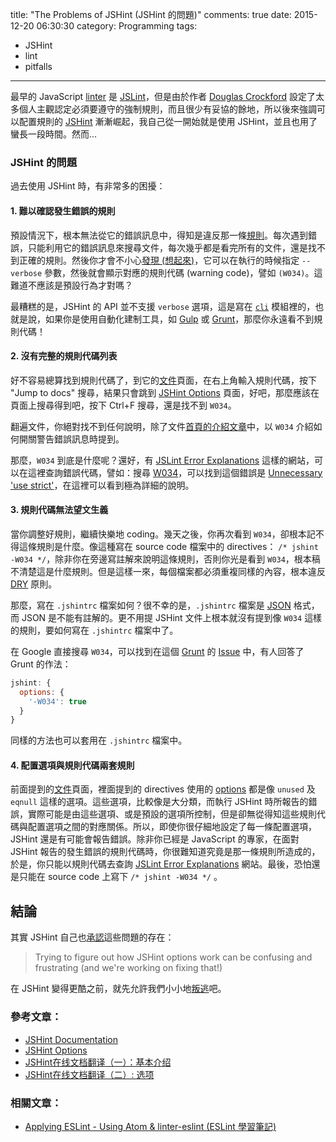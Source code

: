 title: "The Problems of JSHint (JSHint 的問題)"
comments: true
date: 2015-12-20 06:30:30
category: Programming
tags:
  - JSHint
  - lint
  - pitfalls
---
最早的 JavaScript [linter] 是 [JSLint]，但是由於作者 [Douglas Crockford] 設定了太多個人主觀認定必須要遵守的強制規則，而且很少有妥協的餘地，所以後來強調可以配置規則的 [JSHint] 漸漸崛起，我自己從一開始就是使用 JSHint，並且也用了蠻長一段時間。然而...

<!-- more -->

### JSHint 的問題

過去使用 JSHint 時，有非常多的困擾：

#### 1. 難以確認發生錯誤的規則

預設情況下，根本無法從它的錯誤訊息中，得知是違反那一條[規則][JSHint Options]。每次遇到錯誤，只能利用它的錯誤訊息來搜尋文件，每次幾乎都是看完所有的文件，還是找不到正確的規則。然後你才會不小心[發現 (想起來)][JSHint Doc]，它可以在執行的時候指定 `--verbose` 參數，然後就會顯示對應的規則代碼 (warning code)，譬如 `(W034)`。這難道不應該是預設行為才對嗎？

最糟糕的是，JSHint 的 API 並不支援 `verbose` 選項，這是寫在 [`cli`][JSHint CLI] 模組裡的，也就是說，如果你是使用自動化建制工具，如 [Gulp] 或 [Grunt]，那麼你永遠看不到規則代碼！

#### 2. 沒有完整的規則代碼列表

好不容易總算找到規則代碼了，到它的[文件][JSHint Doc]頁面，在右上角輸入規則代碼，按下 "Jump to docs" 搜尋，結果只會跳到 [JSHint Options] 頁面，好吧，那麼應該在頁面上搜尋得到吧，按下 Ctrl+F 搜尋，還是找不到 `W034`。

翻遍文件，你絕對找不到任何說明，除了文件[首頁的介紹文章][Search W034]中，以 `W034` 介紹如何開關警告錯誤訊息時提到。

那麼，`W034` 到底是什麼呢？還好，有 [JSLint Error Explanations] 這樣的網站，可以在這裡查詢錯誤代碼，譬如：搜尋 [W034][jslinterrors W034]，可以找到這個錯誤是 [Unnecessary 'use strict']，在這裡可以看到極為詳細的說明。

#### 3. 規則代碼無法望文生義

當你調整好規則，繼續快樂地 coding。幾天之後，你再次看到 `W034`，卻根本記不得這條規則是什麼。像這種寫在 source code 檔案中的 directives： `/* jshint -W034 */`，除非你在旁邊寫註解來說明這條規則，否則你光是看到 `W034`，根本稿不清楚這是什麼規則。但是這樣一來，每個檔案都必須重複同樣的內容，根本違反 [DRY] 原則。

那麼，寫在 `.jshintrc` 檔案如何？很不幸的是，`.jshintrc` 檔案是 [JSON] 格式，而 JSON 是不能有註解的。更不用提 JSHint 文件上根本就沒有提到像 `W034` 這樣的規則，要如何寫在 `.jshintrc` 檔案中了。

在 Google 直接搜尋 `W034`，可以找到在這個 [Grunt] 的 [Issue][Grunt Issue 59] 中，有人回答了 Grunt 的作法：

``` javascript
jshint: {
  options: {
    '-W034': true
  }
}
```
同樣的方法也可以套用在 `.jshintrc` 檔案中。

#### 4. 配置選項與規則代碼兩套規則

前面提到的[文件][JSHint Doc]頁面，裡面提到的 directives 使用的 [options][JSHint Options] 都是像 `unused` 及 `eqnull` 這樣的選項。這些選項，比較像是大分類，而執行 JSHint 時所報告的錯誤，實際可能是由這些選項、或是預設的選項所控制，但是卻無從得知這些規則代碼與配置選項之間的對應關係。所以，即使你很仔細地設定了每一條配置選項， JSHint 還是有可能會報告錯誤。除非你已經是 JavaScript 的專家，在面對 JSHint 報告的發生錯誤的規則代碼時，你很難知道究竟是那一條規則所造成的，於是，你只能以規則代碼去查詢 [JSLint Error Explanations] 網站。最後，恐怕還是只能在 source code 上寫下 `/* jshint -W034 */` 。

## 結論

其實 JSHint 自己也[承認][JSHint Doc]這些問題的存在：
> Trying to figure out how JSHint options work can be confusing and frustrating (and we're working on fixing that!)

在 JSHint 變得更酷之前，就先允許我們小小地[叛逃][applying-eslint]吧。

### 參考文章：

* [JSHint Documentation][JSHint Doc]
* [JSHint Options][JSHint Options]
* [JSHint在线文档翻译（一）：基本介绍][JSHint Doc CN]
* [JSHint在线文档翻译（二）: 选项][JSHint Options CN]

### 相關文章：

* [Applying ESLint - Using Atom & linter-eslint (ESLint 學習筆記)][applying-eslint]

<!-- cross references -->

[applying-eslint]: applying-eslint-using-atom-linter-eslint

<!-- external references -->

[linter]: https://en.wikipedia.org/wiki/Lint_%28software%29
[JSLint]: http://www.jslint.com/
[Douglas Crockford]: https://en.wikipedia.org/wiki/Douglas_Crockford
[JSHint]: http://jshint.com/docs/
[JSHint Options]: http://jshint.com/docs/options/
[JSHint Doc]: http://jshint.com/docs
[JSHint CLI]: https://github.com/jshint/jshint/blob/master/src/cli.js
[Search W034]: https://www.google.com.tw/webhp?sourceid=chrome-instant&ion=1&espv=2&ie=UTF-8#q=site%3Ajshint.com%20W034
[JSLint Error Explanations]: https://jslinterrors.com/
[jslinterrors W034]: https://jslinterrors.com/?q=W034
[Unnecessary 'use strict']: https://jslinterrors.com/unnecessary-use-strict
[DRY]: https://en.wikipedia.org/wiki/Don%27t_repeat_yourself
[JSON]: https://en.wikipedia.org/wiki/JSON
[Gulp]: http://gulpjs.com/
[Grunt]: http://gruntjs.com/
[Grunt Issue 59]: https://github.com/gruntjs/grunt-contrib-jshint/issues/59

[JSHint Doc CN]: http://xianjing.github.io/blog/2013/10/16/jshint-doc/ "JSHint在线文档翻译（一）：基本介绍"
[JSHint Options CN]: http://xianjing.github.io/blog/2013/10/21/jshint-options/ "JSHint在线文档翻译（二）: 选项"
